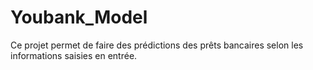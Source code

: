 # Youbank_Model
Ce projet permet de faire des prédictions des prêts bancaires selon les informations saisies en entrée. 
